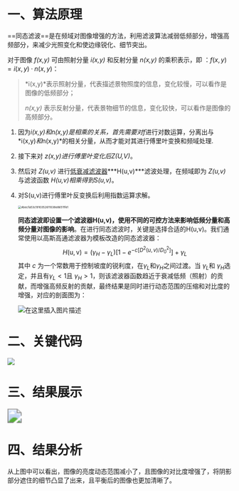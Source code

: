 # 一、算法原理

==同态滤波==是在频域对图像增强的方法，利用滤波算法减弱低频部分，增强高频部分，来减少光照变化和使边缘锐化、细节突出。

对于图像 *f(x,y)* 可由照射分量 *i(x,y)* 和反射分量 *n(x,y)* 的乘积表示，即 ：$f(x,y)=i(x,y)·n(x,y)$：

> *i(x,y)*表示照射分量，代表描述景物照度的信息，变化较慢，可以看作是图像的低频部分； 
>
> *n(x,y)* 表示反射分量，代表景物细节的信息，变化较快，可以看作是图像的高频部分。

1. 因为*i(x,y)*和*n(x,y)*是相乘的关系，首先需要对*f*进行对数运算，分离出与*i(x,y)*和*n(x,y)*的相关分量，从而才能对其进行傅里叶变换和频域处理.

2. 接下来对 *z(x,y)*进行傅里叶变化后*Z(U,V)*。

3. 然后对 *Z(u,v)* 进行<u>低衰减滤波器</u>***H(u,v)***滤波处理，在频域即为 *Z(u,v)* 与滤波函数 *H(u,v)*相乘得到*S(u,v)*。

4. 对S(u,v)进行傅里叶反变换后利用指数运算求解。

    <img src="https://gitee.com/kieran0625/drawing-bed/raw/master/img/4becfa53c1910352611038e86511fe1.jpg" alt="4becfa53c1910352611038e86511fe1" style="zoom: 45%;" />

    ​	**同态滤波即设置一个滤波器H(u,v)，使用不同的可控方法来影响低频分量和高频分量对图像的影响**。在进行同态滤波时，关键是选择合适的H(u,v)。我们通常使用以高斯高通滤波器为模板改造的同态滤波器：
    $$
    H(\mathrm{u}, \mathrm{v})=\left(\gamma_H-\gamma_L\right)\left[1-e^{-c\left[D^2(u, v) / D_0^2\right]}\right]+\gamma_L
    $$
    ​	其中 $c$ 为一个常数用于控制坡度的锐利度，在$\gamma_L$和$\gamma_H$之间过渡。当 $\gamma_L$和 $\gamma_H$选定，并且有$\gamma_L < 1$且 $\gamma_H>1$，则该滤波器函数趋近于衰减低频（照射）的贡献，而增强高频反射的贡献，最终结果是同时进行动态范围的压缩和对比度的增强，对应的剖面图为：

    ![在这里插入图片描述](https://gitee.com/kieran0625/drawing-bed/raw/master/img/e523339f6be04d329b9dbee8e34595ac.png)

# 二、关键代码

![](https://gitee.com/kieran0625/drawing-bed/raw/master/img/同态滤波.png)

# 三、结果展示

<img src="https://gitee.com/kieran0625/drawing-bed/raw/master/img/结果图.png" style="zoom:200%;" />

# 四、结果分析

从上图中可以看出，图像的亮度动态范围减小了，且图像的对比度增强了，将阴影部分遮住的细节凸显了出来，且平衡后的图像也更加清晰了。